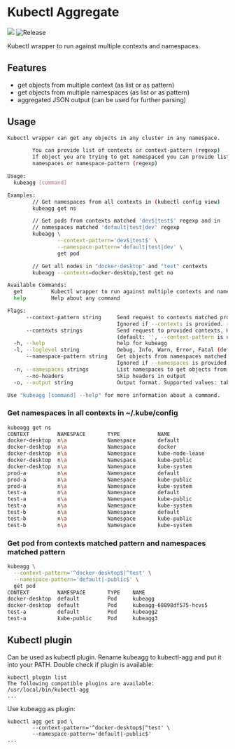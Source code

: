 # Kubectl Aggregate

![](https://github.com/daftping/kubeagg/workflows/Go/badge.svg) ![Release](https://github.com/daftping/kubeagg/workflows/Release/badge.svg)

Kubectl wrapper to run against multiple contexts and namespaces.

## Features

- get objects from multiple context (as list or as pattern)
- get objects from multiple namespaces (as list or as pattern)
- aggregated JSON output (can be used for further parsing)

## Usage

```bash
Kubectl wrapper can get any objects in any cluster in any namespace.

        You can provide list of contexts or context-pattern (regexp)
        If object you are trying to get namespaced you can provide list of 
        namespaces or namespace-pattern (regexp)

Usage:
  kubeagg [command]

Examples:
        // Get namespaces from all contexts in (kubectl config view)
        kubeagg get ns

        // Get pods from contexts matched 'dev$|test$' regexp and in 
        // namespaces matched 'default|test|dev' regexp
        kubeagg \
                --context-pattern='dev$|test$' \
                --namespace-pattern='default|test|dev' \
                get pod

        // Get all nodes in "docker-desktop" and "test" contexts
        kubeagg --contexts=docker-desktop,test get no

Available Commands:
  get         Kubectl wrapper to run against multiple contexts and namespaces
  help        Help about any command

Flags:
      --context-pattern string     Send request to contexts matched provided regexp.
                                   Ignored if --contexts is provided. (default ".*")
      --contexts strings           Send request to provided contexts. Has precedence over --context-pattern.
                                   (default: '', --context-pattern is used)
  -h, --help                       help for kubeagg
  -l, --loglevel string            Debug, Info, Warn, Error, Fatal (default "Error")
      --namespace-pattern string   Get objects from namespaces matched provided regexp.
                                   Ignored if --namespaces is provided. (default ".*")
  -n, --namespaces strings         List namespaces to get objects from.(default: '', --namespace-pattern is used)
      --no-headers                 Skip headers in output
  -o, --output string              Output format. Supported values: table, json. (default "table")

Use "kubeagg [command] --help" for more information about a command.
```

### Get namespaces in all contexts in ~/.kube/config

```bash
kubeagg get ns
CONTEXT         NAMESPACE       TYPE            NAME
docker-desktop  n\a             Namespace       default
docker-desktop  n\a             Namespace       docker
docker-desktop  n\a             Namespace       kube-node-lease
docker-desktop  n\a             Namespace       kube-public
docker-desktop  n\a             Namespace       kube-system
prod-a          n\a             Namespace       default
prod-a          n\a             Namespace       kube-public
prod-a          n\a             Namespace       kube-system
test-a          n\a             Namespace       default
test-a          n\a             Namespace       kube-public
test-a          n\a             Namespace       kube-system
test-b          n\a             Namespace       default
test-b          n\a             Namespace       kube-public
test-b          n\a             Namespace       kube-system
```

### Get pod from contexts matched pattern and namespaces matched pattern

```bash
kubeagg \
  --context-pattern='^docker-desktop$|^test' \
  --namespace-pattern='default|-public$' \
  get pod
CONTEXT         NAMESPACE       TYPE    NAME
docker-desktop  default         Pod     kubeagg
docker-desktop  default         Pod     kubeagg-68898df575-hcvs5  
test-a          default         Pod     kubeagg2
test-a          kube-public     Pod     kubeagg3
```

## Kubectl plugin
Can be used as kubectl plugin. Rename kubeagg to kubectl-agg and put it into your PATH.
Double check if plugin is available:

```
kubectl plugin list                   
The following compatible plugins are available:
/usr/local/bin/kubectl-agg
...
```

Use kubeagg as plugin:

```
kubectl agg get pod \
        --context-pattern='^docker-desktop$|^test' \
        --namespace-pattern='default|-public$'
...
```
